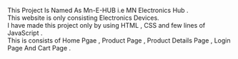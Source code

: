 This Project Is Named As Mn-E-HUB i.e MN Electronics Hub . <br>
This website is only consisting Electronics Devices.<br>
I have made this project only by using HTML , CSS and few lines of JavaScript .<br>
This is consists of Home Pgae , Product Page , Product Details Page , Login Page And Cart Page .




